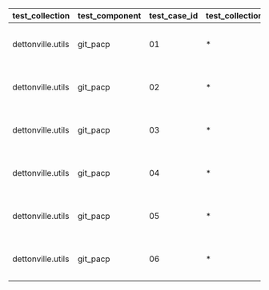  | test_collection | test_component | test_case_id | test_collection_version | test_description | test_job_link | test_component_git_branch | test_component_git_commit_hash | test_failed | test_date | validate_changed | validate_failed | validate_results | test_details_link | 
 |--- | --- | --- | --- | --- | --- | --- | --- | --- | --- | --- | --- | --- | --- | 
 | dettonville.utils | git_pacp | 01 | * | SSH - NO-OP - expect result with changed: false |  | main | bf085e9 | False | 2024-02-20T22:35:39Z | {'failed': False, 'msg': 'All assertions passed'} | {'failed': False, 'msg': 'All assertions passed'} | {'failed': False, 'msg': 'All assertions passed'} | [test details](./test_01/test-results.detailed.yml) | 
 | dettonville.utils | git_pacp | 02 | * | SSH - add test file |  | main | bf085e9 | False | 2024-02-20T22:35:39Z | {'failed': False, 'msg': 'All assertions passed'} | {'failed': False, 'msg': 'All assertions passed'} | {'failed': False, 'msg': 'All assertions passed'} | [test details](./test_02/test-results.detailed.yml) | 
 | dettonville.utils | git_pacp | 03 | * | SSH - add test file with explicit `add` path |  | main | bf085e9 | False | 2024-02-20T22:35:39Z | {'failed': False, 'msg': 'All assertions passed'} | {'failed': False, 'msg': 'All assertions passed'} | {'failed': False, 'msg': 'All assertions passed'} | [test details](./test_03/test-results.detailed.yml) | 
 | dettonville.utils | git_pacp | 04 | * | SSH - expect default `add` path work |  | main | bf085e9 | False | 2024-02-20T22:35:39Z | {'failed': False, 'msg': 'All assertions passed'} | {'failed': False, 'msg': 'All assertions passed'} | {'failed': False, 'msg': 'All assertions passed'} | [test details](./test_04/test-results.detailed.yml) | 
 | dettonville.utils | git_pacp | 05 | * | SSH - add test file with remote alias defined |  | main | bf085e9 | False | 2024-02-20T22:35:39Z | {'failed': False, 'msg': 'All assertions passed'} | {'failed': False, 'msg': 'All assertions passed'} | {'failed': False, 'msg': 'All assertions passed'} | [test details](./test_05/test-results.detailed.yml) | 
 | dettonville.utils | git_pacp | 06 | * | SSH - remove test file |  | main | bf085e9 | False | 2024-02-20T22:35:39Z | {'failed': False, 'msg': 'All assertions passed'} | {'failed': False, 'msg': 'All assertions passed'} | {'failed': False, 'msg': 'All assertions passed'} | [test details](./test_06/test-results.detailed.yml) | 
